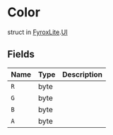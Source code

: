 # Color
struct in [FyroxLite](../../scripting_api.md).[UI](../UI.md)

## Fields
| Name | Type | Description |
|---|---|---|
| `R` | byte |  |
| `G` | byte |  |
| `B` | byte |  |
| `A` | byte |  |
